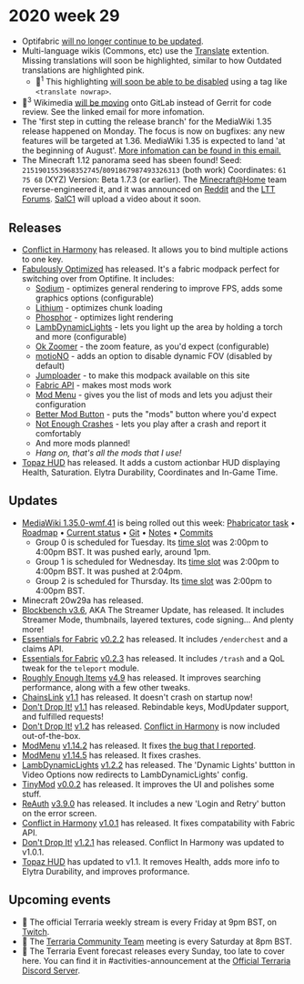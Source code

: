 # 2020 week 29

 - Optifabric [will no longer continue to be updated](https://gist.github.com/modmuss50/deff1658c4550ca8b16cb5d40ceaa468).
 - Multi-language wikis (Commons, etc) use the [Translate](https://www.mediawiki.org/wiki/Special:MyLanguage/Help:Extension:Translate) extention. Missing translations will soon be highlighted, similar to how Outdated translations are highlighted pink.
   - 🔧<sup>1</sup> This highlighting [will soon be able to be disabled](https://phabricator.wikimedia.org/T256625) using a tag like `<translate nowrap>`.
 - 🔧<sup>3</sup> Wikimedia [will be moving](https://lists.wikimedia.org/pipermail/wikitech-l/2020-July/093577.html) onto GitLab instead of Gerrit for code review. See the linked email for more infomation.
 - The 'first step in cutting the release branch' for the MediaWiki 1.35 release happened on Monday. The focus is now on bugfixes: any new features will be targeted at 1.36. MediaWiki 1.35 is expected to land 'at the beginning of August'. [More infomation can be found in this email.](https://lists.wikimedia.org/pipermail/mediawiki-announce/2020-June/000250.html)
 - The Minecraft 1.12 panorama seed has sbeen found! Seed: `2151901553968352745`/`8091867987493326313` (both work) Coordinates: `61 75 68` (XYZ) Version: Beta 1.7.3 (or earlier). The [Minecraft@Home](https://minecraftathome.com/) team reverse-engineered it, and it was announced on [Reddit](https://www.reddit.com/r/minecraftseeds/comments/hthuu4/big_news_we_have_found_the_seed_of_minecrafts/) and the [LTT Forums](https://linustechtips.com/main/topic/1223925-minecrafthome-have-found-the-seed-of-minecrafts-title-screen-background-panorama/). [SalC1](https://www.youtube.com/channel/UClY084mbGLK_SLlOfgizjow) will upload a video about it soon.

## Releases
 - [Conflict in Harmony](https://curseforge.com/minecraft/mc-mods/conflict-in-harmony) has released. It allows you to bind multiple actions to one key.
 - [Fabulously Optimized](https://www.curseforge.com/minecraft/modpacks/fabulously-optimized) has released. It's a fabric modpack perfect for switching over from Optifine. It includes:
   -   [Sodium](https://www.curseforge.com/minecraft/mc-mods/sodium) - optimizes general rendering to improve FPS, adds some graphics options (configurable)
   -   [Lithium](https://www.curseforge.com/minecraft/mc-mods/lithium) - optimizes chunk loading
   -   [Phosphor](https://www.curseforge.com/minecraft/mc-mods/phosphor) - optimizes light rendering
   -   [LambDynamicLights](https://www.curseforge.com/minecraft/mc-mods/lambdynamiclights) - lets you light up the area by holding a torch and more (configurable)
   -   [Ok Zoomer](https://www.curseforge.com/minecraft/mc-mods/ok-zoomer) - the zoom feature, as you'd expect (configurable)
   -   [motioNO](https://www.curseforge.com/minecraft/mc-mods/motiono) - adds an option to disable dynamic FOV (disabled by default)
   -   [Jumploader](https://www.curseforge.com/minecraft/mc-mods/jumploader) - to make this modpack available on this site
   -   [Fabric API](https://www.curseforge.com/minecraft/mc-mods/fabric-api) - makes most mods work
   -   [Mod Menu](https://www.curseforge.com/minecraft/mc-mods/modmenu) - gives you the list of mods and lets you adjust their configuration
   -   [Better Mod Button](https://www.curseforge.com/minecraft/mc-mods/better-mod-button) - puts the "mods" button where you'd expect
   -   [Not Enough Crashes](https://www.curseforge.com/minecraft/mc-mods/not-enough-crashes) - lets you play after a crash and report it comfortably
   - And more mods planned!
   - *Hang on, that's all the mods that I use!*
 - [Topaz HUD](https://www.planetminecraft.com/data-pack/topaz-hud-v1-0/) has released. It adds a custom actionbar HUD displaying Health, Saturation. Elytra Durability, Coordinates and In-Game Time.

## Updates 
 - [MediaWiki 1.35.0-wmf.41](https://www.mediawiki.org/wiki/MediaWiki_1.35/wmf.41) is being rolled out this week: [Phabricator task](https://phabricator.wikimedia.org/T256669) • [Roadmap](https://www.mediawiki.org/wiki/MediaWiki_1.35/Roadmap#41) • [Current status](https://versions.toolforge.org/) • [Git](https://phabricator.wikimedia.org/source/mediawiki/history/wmf%252F1.35.0-wmf.41) • [Notes](https://phabricator.wikimedia.org/project/view/4807/) • [Commits](https://phabricator.wikimedia.org/source/mediawiki/compare/?head=wmf%2F1.35.0-wmf.41&against=master)
    - Group 0 is scheduled for Tuesday. Its [time slot](https://wikitech.wikimedia.org/wiki/Deployments#deploycal-item-20200714T1300  ) was 2:00pm to 4:00pm BST. It was pushed early, around 1pm.
    - Group 1 is scheduled for Wednesday. Its [time slot](https://wikitech.wikimedia.org/wiki/Deployments#deploycal-item-20200715T1300) was 2:00pm to 4:00pm BST. It was pushed at 2:04pm.
    - Group 2 is scheduled for Thursday. Its [time slot](https://wikitech.wikimedia.org/wiki/Deployments#deploycal-item-20200716T1300 ) was 2:00pm to 4:00pm BST.
 - Minecraft 20w29a has released.<!--[I need a proper template for snapshots]-->
 - [Blockbench v3.6](https://github.com/JannisX11/blockbench/releases/tag/v3.6.0), AKA The Streamer Update, has released. It includes Streamer Mode, thumbnails, layered textures, code signing... And plenty more!
 - [Essentials for Fabric](https://github.com/NyliumMC/Essentials) [v0.2.2](https://www.curseforge.com/minecraft/mc-mods/fabric-essentials/files/3003143) has released. It includes `/enderchest` and a claims API.
 - [Essentials for Fabric](https://github.com/NyliumMC/Essentials) [v0.2.3](https://www.curseforge.com/minecraft/mc-mods/fabric-essentials/files/3003771) has released. It includes `/trash` and a QoL tweak for the `teleport` module.
 - [Roughly Enough Items](https://github.com/shedaniel/RoughlyEnoughItems) [v4.9](https://www.curseforge.com/minecraft/mc-mods/roughly-enough-items/files/3003840) has released. It improves searching performance, along with a few other tweaks.
 - [ChainsLink](https://www.curseforge.com/minecraft/mc-mods/chains-link) [v1.1](https://www.curseforge.com/minecraft/mc-mods/chains-link/files/3004397) has released. It doesn't crash on startup now!
 - [Don't Drop It!](https://github.com/Leo40Git/DontDropIt) [v1.1](https://www.curseforge.com/minecraft/mc-mods/dont-drop-it/files/3004514) has released. Rebindable keys, ModUpdater support, and fulfilled requests!
 - [Don't Drop It!](https://github.com/Leo40Git/DontDropIt) [v1.2](https://github.com/Leo40Git/DontDropIt/releases/tag/v1.2.0%2B1.16      ) has released. [Conflict in Harmony](https://github.com/Leo40Git/ConflictInHarmony) is now included out-of-the-box.
 - [ModMenu](https://github.com/Prospector/ModMenu) [v1.14.2](https://www.curseforge.com/minecraft/mc-mods/modmenu/files/3006339) has released. It fixes [the bug that I reported](https://github.com/Prospector/ModMenu/issues/119).
 - [ModMenu](https://github.com/Prospector/ModMenu) [v1.14.5](https://www.curseforge.com/minecraft/mc-mods/modmenu/files/3006672) has released. It fixes crashes.
 - [LambDynamicLights](https://github.com/LambdAurora/LambDynamicLights) [v1.2.2](https://discordapp.com/channels/507304429255393322/507982666755473427/733331014037930025) has released. The 'Dynamic Lights' buttton in Video Options now redirects to LambDynamicLights' config.
 - [TinyMod](https://github.com/Ficklampan/TinyMod) [v0.0.2](https://github.com/Ficklampan/TinyMod/releases/tag/0.0.2) has released. It improves the UI and polishes some stuff.
 - [ReAuth](https://github.com/TechnicianLP/ReAuth) [v3.9.0](https://www.curseforge.com/minecraft/mc-mods/reauth/files/3007486) has released. It includes a new 'Login and Retry' button on the error screen.
 - [Conflict in Harmony](https://curseforge.com/minecraft/mc-mods/conflict-in-harmony) [v1.0.1](https://www.curseforge.com/minecraft/mc-mods/conflict-in-harmony/files/3008090) has released. It fixes compatability with Fabric API.
 - [Don't Drop It!](https://github.com/Leo40Git/DontDropIt) [v1.2.1](https://www.curseforge.com/minecraft/mc-mods/dont-drop-it/files/3008093) has released. Conflict In Harmony was updated to v1.0.1.
 - [Topaz HUD](https://www.planetminecraft.com/data-pack/topaz-hud-v1-0/) has updated to v1.1. It removes Health, adds more info to Elytra Durability, and improves proformance.
<!-- 
## Past events
 - ❌
-->
 ## Upcoming events
 - 🔄 The official Terraria weekly stream is every Friday at 9pm BST, on [Twitch](https://www.twitch.tv/terrariaofficial).
 - 🔄 The [Terraria Community Team](https://discord.gg/chpcEC2) meeting is every Saturday at 8pm BST.
 - 🔄 The Terraria Event forecast releases every Sunday, too late to cover here. You can find it in #activities-announcement at the [Official Terraria Discord Server](http://discord.gg/terraria).
